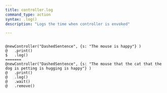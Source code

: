 ```yaml
---
title: controller.log
command_type: action
syntax: .log()
description: "Logs the time when controller is envoked"

---
```


<!--more-->

<pre><code class="language-diff-javascript diff-highlight try-">
@newController("DashedSentence", {s: "The mouse is happy"} )
@   .print()
$   .log()
=======
@newController("DashedSentence", {s: "The mouse that the cat that the dog is petting is hugging is happy"} )
@   .print()
@   .log()
@   .wait()
@   .remove()
</code></pre>
